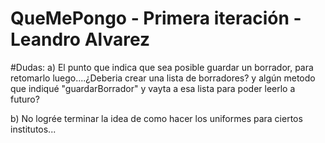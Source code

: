 # QueMePongo - Primera iteración - Leandro Alvarez


#Dudas: 
a) El punto que indica que sea posible guardar un borrador, para retomarlo luego....¿Deberia crear una lista de borradores? y algún metodo que indiqué "guardarBorrador" y vayta a esa lista para poder leerlo a futuro?


b) No logrée terminar la idea de como hacer los uniformes para ciertos institutos...

